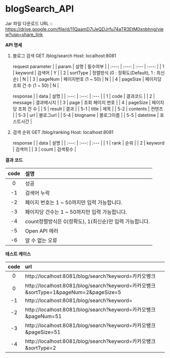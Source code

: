 # blogSearch_API

Jar 파일 다운로드 URL :: https://drive.google.com/file/d/11QaamD7iJeQDJrfu74aTR3EtM0xnbhng/view?usp=share_link

**API 명세**

1. 블로그 검색
   GET /blog/search
   Host: localhost:8081
   
   request parameter
   | | param | 설명 | 필수여부 |
   | :---: | :---: | :--- | :---: | 
   | 1 | keyword | 검색어 | Y |
   | 2 | sortType | 정렬방식 (0 : 정확도(Default), 1 : 최신순) | N |
   | 3 | pageNum | 페이지번호 (1 ~ 50) | N |
   | 4 | pageSize | 페이지당 조회 건 수 (1 ~ 50) | N |
   
   response
    | | data | 설명 |
   | :---: | :---: | :--- |
   | 1 | code | 결과코드 |
   | 2 | message | 결과메시지 |
   | 3 | page | 조회 페이지 번호 |
   | 4 | pageSize | 페이지당 조회 건 수 |
   | 5 | result | 결과 |
   | 5-1 | title | 제목 |
   | 5-2 | contents | 컨텐츠 |
   | 5-3 | url | 블로그url |
   | 5-4 | blogname | 블로그이름 |
   | 5-5 | datetime | 포스트시간 |
  
2. 검색 순위
   GET /blog/ranking
   Host: localhost:8081
   
   response
    | | data | 설명 |
   | :---: | :---: | :--- |
   | 1 | rank | 순위 |
   | 2 | keyword | 검색어 |
   | 3 | count | 검색횟수 |


**결과 코드**
 
   | code | 설명 |
   | :---: | :--- |
   | 0 | 성공 |
   | -1 | 검색어 누락 |
   | -2 | 페이지 번호는 1 ~ 50까지만 입력 가능합니다. |
   | -3 | 페이지당 건수는 1 ~ 50까지만 입력 가능합니다. |
   | -4 | count정렬방식은 0(정확도), 1(최신순)만 입력 가능합니다. |
   | -5 | Open API 에러 |
   | -6 | 알 수 없는 오류 |

**테스트 케이스**

| code | url |
   | :---: | :--- |
   | 0 | http://localhost:8081/blog/search?keyword=카카오뱅크 |
   | 0 | http://localhost:8081/blog/search?keyword=카카오뱅크&sortType=1&pageNum=2&pageSize=5 |
   | -1 | http://localhost:8081/blog/search?keyword= |
   | -2 | http://localhost:8081/blog/search?keyword=카카오뱅크&pageNum=51 |
   | -3 | http://localhost:8081/blog/search?keyword=카카오뱅크&pageSize=51 |
   | -4 | http://localhost:8081/blog/search?keyword=카카오뱅크&sortType=2 |
  
